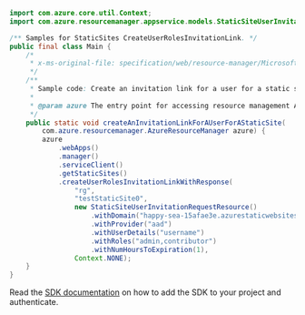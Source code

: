 ```java
import com.azure.core.util.Context;
import com.azure.resourcemanager.appservice.models.StaticSiteUserInvitationRequestResource;

/** Samples for StaticSites CreateUserRolesInvitationLink. */
public final class Main {
    /*
     * x-ms-original-file: specification/web/resource-manager/Microsoft.Web/stable/2021-03-01/examples/CreateUserRolesInvitationLink.json
     */
    /**
     * Sample code: Create an invitation link for a user for a static site.
     *
     * @param azure The entry point for accessing resource management APIs in Azure.
     */
    public static void createAnInvitationLinkForAUserForAStaticSite(
        com.azure.resourcemanager.AzureResourceManager azure) {
        azure
            .webApps()
            .manager()
            .serviceClient()
            .getStaticSites()
            .createUserRolesInvitationLinkWithResponse(
                "rg",
                "testStaticSite0",
                new StaticSiteUserInvitationRequestResource()
                    .withDomain("happy-sea-15afae3e.azurestaticwebsites.net")
                    .withProvider("aad")
                    .withUserDetails("username")
                    .withRoles("admin,contributor")
                    .withNumHoursToExpiration(1),
                Context.NONE);
    }
}
```

Read the [SDK documentation](https://github.com/Azure/azure-sdk-for-java/blob/azure-resourcemanager_2.15.0/sdk/resourcemanager/azure-resourcemanager/README.md) on how to add the SDK to your project and authenticate.

